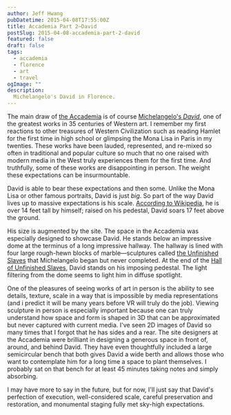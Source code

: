 ```yaml
---
author: Jeff Hwang
pubDatetime: 2015-04-08T17:55:00Z
title: Accademia Part 2–David
postSlug: 2015-04-08-accademia-part-2-david
featured: false
draft: false
tags:
  - accademia
  - florence
  - art
  - travel
ogImage: ""
description:
  Michelangelo's David in Florence.
---
```


The main draw of [the Accademia][0] is of course [Michelangelo's _David_][1], one of the greatest works in 35 centuries of Western art. I remember my first reactions to other treasures of Western Civilization such as reading Hamlet for the first time in high school or glimpsing the Mona Lisa in Paris in my twenties. These works have been lauded, represented, and re-mixed so often in traditional and popular culture so much that no one raised with modern media in the West truly experiences them for the first time. And truthfully, some of these works are disappointing in person. The weight these expectations can be insurmountable.

David is able to bear these expectations and then some. Unlike the Mona Lisa or other famous portraits, David is just _big_. So part of the way David lives up to massive expectations is his scale. [According to Wikipedia][1], he is over 14 feet tall by himself; raised on his pedestal, David soars 17 feet above the ground.

His size is augmented by the site. The space in the Accademia was especially designed to showcase David. He stands below an impressive dome at the terminus of a long impressive hallway. The hallway is lined with four large rough-hewn blocks of marble—sculptures called [the Unfinished Slaves][2] that Michelangelo began but never completed. At the end of the [Hall of Unfinished Slaves][3], David stands on his imposing pedestal. The light filtering from the dome seems to light him in diffuse spotlight.

One of the pleasures of seeing works of art in person is the ability to see details, texture, scale in a way that is impossible by media representations (and i predict it will be many years before VR will truly do the job). Viewing sculpture in person is especially important because one can truly understand how space and form is shaped in 3D that can be approximated but never captured with current media. I've seen 2D images of David so many times that I forgot that he has sides and a rear. The site designers at the Accademia were brilliant in designing a generous space in front of, around, and behind David. They have even thoughtfully included a large semicircular bench that both gives David a wide berth and allows those who want to contemplate him for a long time a space to plant themselves. I probably sat on that bench for at least 45 minutes taking notes and simply absorbing.

I may have more to say in the future, but for now, I'll just say that David's perfection of execution, well-considered scale, careful preservation and restoration, and monumental staging fully met sky-high expectations.

[0]: /posts/2015-04-07-accademia-part-1-stradivarius
[1]: http://en.wikipedia.org/wiki/David_%28Michelangelo%29
[2]: http://ahuskofmeaning.com/2011/08/michelangelo-at-the-accademia-part-2-the-unfinished-slaves/
[3]: http://www.accademia.org/explore-museum/artworks/michelangelos-prisoners-slaves/
